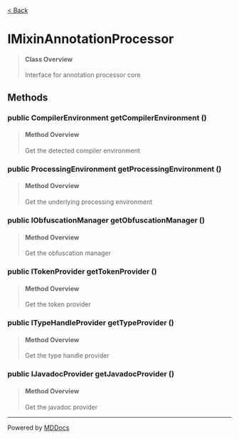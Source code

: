 [< Back](../README.md)
# IMixinAnnotationProcessor #
>#### Class Overview ####
>Interface for annotation processor core
## Methods ##
### public CompilerEnvironment getCompilerEnvironment () ###
>#### Method Overview ####
>Get the detected compiler environment
>
### public ProcessingEnvironment getProcessingEnvironment () ###
>#### Method Overview ####
>Get the underlying processing environment
>
### public IObfuscationManager getObfuscationManager () ###
>#### Method Overview ####
>Get the obfuscation manager
>
### public ITokenProvider getTokenProvider () ###
>#### Method Overview ####
>Get the token provider
>
### public ITypeHandleProvider getTypeProvider () ###
>#### Method Overview ####
>Get the type handle provider
>
### public IJavadocProvider getJavadocProvider () ###
>#### Method Overview ####
>Get the javadoc provider
>

---
Powered by [MDDocs](https://github.com/VRCube/MDDocs)